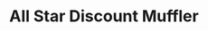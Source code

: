 ---
title: "All Star Discount Muffler"
url: /cleveland/all-star-discount-muffler/
shop: car repair
---